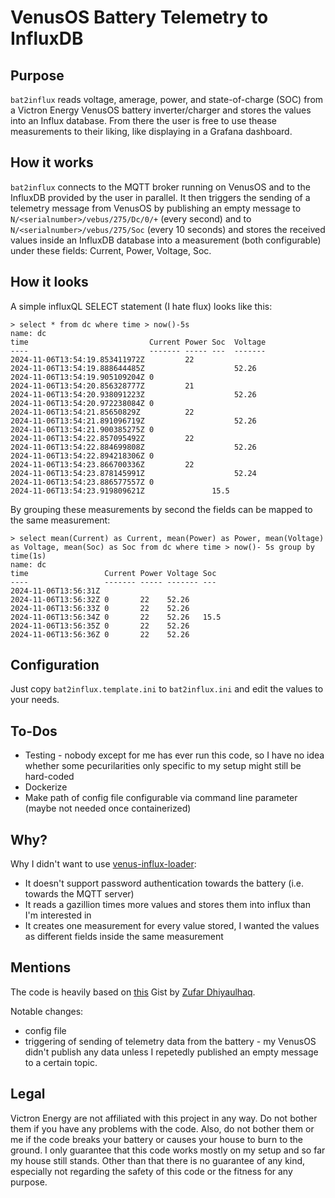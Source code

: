 # VenusOS Battery Telemetry to InfluxDB

## Purpose

`bat2influx` reads voltage, amerage, power, and state-of-charge (SOC) from a Victron Energy VenusOS
battery inverter/charger and stores the values into an Influx database. From there the user is
free to use thease measurements to their liking, like displaying in a Grafana dashboard.

## How it works

`bat2influx` connects to the MQTT broker running on VenusOS and to the InfluxDB provided by the
user in parallel. It then triggers the sending of a telemetry message from VenusOS by publishing
an empty message to `N/<serialnumber>/vebus/275/Dc/0/+` (every second) and to
`N/<serialnumber>/vebus/275/Soc` (every 10 seconds) and stores the received values inside an
InfluxDB database into a measurement (both configurable) under these fields: Current, Power,
Voltage, Soc.

## How it looks

A simple influxQL SELECT statement (I hate flux) looks like this:

```
> select * from dc where time > now()-5s 
name: dc
time                           Current Power Soc  Voltage
----                           ------- ----- ---  -------
2024-11-06T13:54:19.853411972Z         22         
2024-11-06T13:54:19.888644485Z                    52.26
2024-11-06T13:54:19.905109204Z 0                  
2024-11-06T13:54:20.856328777Z         21         
2024-11-06T13:54:20.938091223Z                    52.26
2024-11-06T13:54:20.972238084Z 0                  
2024-11-06T13:54:21.85650829Z          22         
2024-11-06T13:54:21.891096719Z                    52.26
2024-11-06T13:54:21.900385275Z 0                  
2024-11-06T13:54:22.857095492Z         22         
2024-11-06T13:54:22.884699808Z                    52.26
2024-11-06T13:54:22.894218306Z 0                  
2024-11-06T13:54:23.866700336Z         22         
2024-11-06T13:54:23.878145991Z                    52.24
2024-11-06T13:54:23.886577557Z 0                  
2024-11-06T13:54:23.919809621Z               15.5 
```

By grouping these measurements by second the fields can be mapped to the same measurement:
```
> select mean(Current) as Current, mean(Power) as Power, mean(Voltage) as Voltage, mean(Soc) as Soc from dc where time > now()- 5s group by time(1s)
name: dc
time                 Current Power Voltage Soc
----                 ------- ----- ------- ---
2024-11-06T13:56:31Z                       
2024-11-06T13:56:32Z 0       22    52.26   
2024-11-06T13:56:33Z 0       22    52.26   
2024-11-06T13:56:34Z 0       22    52.26   15.5
2024-11-06T13:56:35Z 0       22    52.26   
2024-11-06T13:56:36Z 0       22    52.26   
```

## Configuration

Just copy `bat2influx.template.ini` to `bat2influx.ini` and edit the values to your needs.

## To-Dos

- Testing - nobody except for me has ever run this code, so I have no idea whether some pecurilarities only
specific to my setup might still be hard-coded
- Dockerize
- Make path of config file configurable via command line parameter (maybe not needed once containerized)

## Why?

Why I didn't want to use [venus-influx-loader](https://github.com/victronenergy/venus-influx-loader):

- It doesn't support password authentication towards the battery (i.e. towards the MQTT server)
- It reads a gazillion times more values and stores them into influx than I'm interested in
- It creates one measurement for every value stored, I wanted the values as different fields inside the same measurement

## Mentions

The code is heavily based on [this](https://gist.github.com/zufardhiyaulhaq/fe322f61b3012114379235341b935539)
Gist by [Zufar Dhiyaulhaq](https://github.com/zufardhiyaulhaq).

Notable changes:
- config file
- triggering of sending of telemetry data from the battery - my VenusOS didn't publish any data unless I
repetedly published an empty message to a certain topic.

## Legal

Victron Energy are not affiliated with this project in any way. Do not bother them if you have any problems
with the code. Also, do not bother them or me if the code breaks your battery or causes your house to burn
to the ground. I only guarantee that this code works mostly on my setup and so far my house still stands. Other
than that there is no guarantee of any kind, especially not regarding the safety of this code or the fitness
for any purpose.
